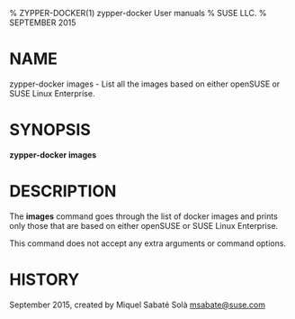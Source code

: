 % ZYPPER-DOCKER(1) zypper-docker User manuals
% SUSE LLC.
% SEPTEMBER 2015
# NAME
zypper\-docker images \- List all the images based on either openSUSE or SUSE
Linux Enterprise.

# SYNOPSIS
**zypper-docker images**

# DESCRIPTION
The **images** command goes through the list of docker images and prints only
those that are based on either openSUSE or SUSE Linux Enterprise.

This command does not accept any extra arguments or command options.

# HISTORY
September 2015, created by Miquel Sabaté Solà <msabate@suse.com>
